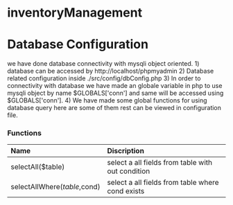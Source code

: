 # inventoryManagement

# Database Configuration
we have done database connectivity with mysqli object oriented.
    1) database can be accessed by http://localhost/phpmyadmin
    2) Database related configuration inside ./src/config/dbConfig.php
    3) In order to connectivity with database we have made an globale variable in php to use mysqli object by name $GLOBALS['conn'] and same will be accessed using $GLOBALS['conn'].
    4) We have made some global functions for using database query here are some of them rest can be viewed in configuration file.
       
### Functions

| Name                     | Discription |
| :----------------------- | :----- |
| selectAll($table)        | select a all fields from table with out condition |
| selectAllWhere($table,$cond)| select a all fields from table where cond exists|
